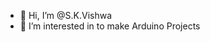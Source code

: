 - 👋 Hi, I’m @S.K.Vishwa
- 👀 I’m interested in to make Arduino Projects


<!---
SKVhacks/SKV Hacks is a YouTube Channel,S.K.Vishwa owner of channel`README.md` (this file) appears on your GitHub profile.
You can click the Preview link to take a look at your changes.
--->
